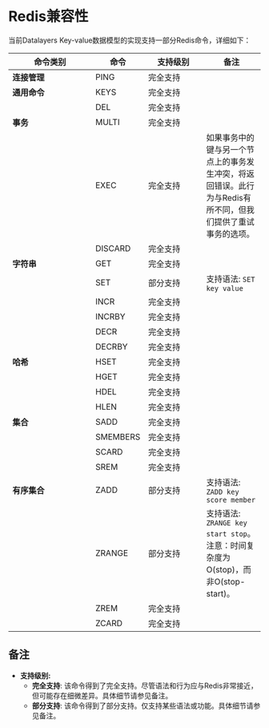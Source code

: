 # Redis兼容性

当前Datalayers Key-value数据模型的实现支持一部分Redis命令，详细如下：

| <div style="width:150px">命令类别</div>        | 命令      | <div style="width:100px">支持级别</div>     | 备注 |
| ---           | ---       | ---         | --- |
| **连接管理**    | PING     | 完全支持      |     |
| **通用命令**    | KEYS     | 完全支持      |     |
|                | DEL      | 完全支持      |     |
| **事务**       | MULTI     | 完全支持      |     |
|               | EXEC       | 完全支持     | 如果事务中的键与另一个节点上的事务发生冲突，将返回错误。此行为与Redis有所不同，但我们提供了重试事务的选项。 |
|               | DISCARD   | 完全支持       |     |
| **字符串**     | GET       | 完全支持       |           |
|               | SET       | 部分支持       | 支持语法: `SET key value` |
|               | INCR      | 完全支持       |     |
|               | INCRBY    | 完全支持       |     |
|               | DECR      | 完全支持       |     |
|               | DECRBY    | 完全支持       |     |
| **哈希**       | HSET      | 完全支持       |     |
|               | HGET      | 完全支持       |     |
|               | HDEL      | 完全支持       |     |
|               | HLEN      | 完全支持       |     |
| **集合**      | SADD       | 完全支持       |     |
|              | SMEMBERS   | 完全支持       |     |
|              | SCARD      | 完全支持       |     |
|              | SREM       | 完全支持       |     |
| **有序集合**   | ZADD      | 部分支持       | 支持语法: `ZADD key score member` |
|              | ZRANGE     | 部分支持       | 支持语法: `ZRANGE key start stop`。注意：时间复杂度为O(stop)，而非O(stop-start)。 |
|              | ZREM       | 完全支持       |     |
|              | ZCARD      | 完全支持       |     |

## 备注

- **支持级别:**
  - **完全支持**: 该命令得到了完全支持。尽管语法和行为应与Redis非常接近，但可能存在细微差异。具体细节请参见备注。
  - **部分支持**: 该命令得到了部分支持。仅支持某些语法或功能。具体细节请参见备注。
